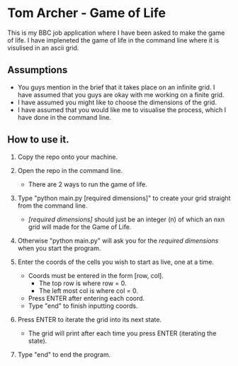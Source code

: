 # Tom Archer - Game of Life

This is my BBC job application where I have been asked to make the game of life.
I have impleneted the game of life in the command line where it is visulised in an ascii grid.

## Assumptions

- You guys mention in the brief that it takes place on an infinite grid. I have assumed that you guys are okay with me working on a finite grid.
- I have assumed you might like to choose the dimensions of the grid.
- I have assumed that you would like me to visualise the process, which I have done in the command line.

## How to use it.

1. Copy the repo onto your machine.

2. Open the repo in the command line.

   - There are 2 ways to run the game of life.

3. Type "python main.py \[required dimensions\]" to create your grid straight from the command line.
   - _[required dimensions]_ should just be an integer (n) of which an nxn grid will made for the Game of Life.

3. Otherwise "python main.py" will ask you for the _required dimensions_ when you start the program.

4. Enter the coords of the cells you wish to start as live, one at a time.
   - Coords must be entered in the form \[row, col\].
     - The top row is where row = 0.
     - The left most col is where col = 0.
   - Press ENTER after entering each coord.
   - Type "end" to finish inputting coords.

5. Press ENTER to iterate the grid into its next state.
   - The grid will print after each time you press ENTER (iterating the state).

6. Type "end" to end the program.

